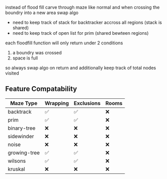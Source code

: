

instead of flood fill
carve through maze like normal and when crossing the boundry into a new area swap algo
- need to keep track of stack for backtracker accross all regions (stack is shared)
- need to keep track of open list for prim (shared bewteen regions)

each floodfill function will only return under 2 conditions
1. a boundry was crossed
2. space is full

so always swap algo on return and additionally keep track of total nodes visited


## Feature Compatability

|  Maze Type | Wrapping | Exclusions | Rooms |
|------------|----------|------------|-------|
| backtrack | ✅ | ✅  | ❌ |
| prim | ✅ | ✅ | ❌ |
| binary-tree | ❌ | ❌ | ❌|
| sidewinder | ❌ | ❌ | ❌ |
| noise | ❌ | ❌ | ❌ |
| growing-tree | ✅ | ✅ | ❌ |
| wilsons | ✅ | ✅ | ❌ |
| kruskal | ❌ | ❌ | ❌ |
